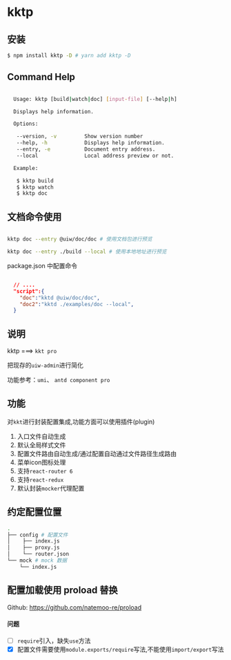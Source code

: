 kktp
===

## 安装

```bash
$ npm install kktp -D # yarn add kktp -D
```

## Command Help

```bash

  Usage: kktp [build|watch|doc] [input-file] [--help|h]

  Displays help information.

  Options:

   --version, -v         Show version number
   --help, -h            Displays help information.
   --entry, -e           Document entry address.
   --local               Local address preview or not.

  Example:

   $ kktp build
   $ kktp watch
   $ kktp doc

```

## 文档命令使用

```bash

kktp doc --entry @uiw/doc/doc # 使用文档包进行预览

kktp doc --entry ./build --local # 使用本地地址进行预览

```
package.json 中配置命令

```json

  // ....
  "script":{
    "doc":"kktd @uiw/doc/doc", 
    "doc2":"kktd ./examples/doc --local", 
  }

```

## 说明


kktp ===> `kkt pro`

把现存的`uiw-admin`进行简化

功能参考：`umi`、 `antd component pro`

## 功能

对`kkt`进行封装配置集成,功能方面可以使用插件(plugin)

1. 入口文件自动生成
2. 默认全局样式文件
3. 配置文件路由自动生成/通过配置自动通过文件路径生成路由
4. 菜单icon图标处理
5. 支持`react-router 6`
6. 支持`react-redux`
7. 默认封装`mocker`代理配置

## 约定配置位置

```bash
.
├── config # 配置文件
│    ├── index.js
│    ├── proxy.js
│    └── router.json
└── mock # mock 数据
    └── index.js
```

## 配置加载使用 proload 替换

Github: https://github.com/natemoo-re/proload

#### 问题

- [ ] `require`引入，缺失`use`方法
- [X] 配置文件需要使用`module.exports/require`写法,不能使用`import/export`写法
